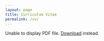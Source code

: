 ```yaml
---
layout: page
title: Curriculum Vitae
permalink: /cv/
---
```


<object data="/assets/pdf/cv.pdf" type="application/pdf" width="100%" height="500px">
<p>Unable to display PDF file. <a href="/assets/pdf/cv.pdf">Download</a> instead.</p>

